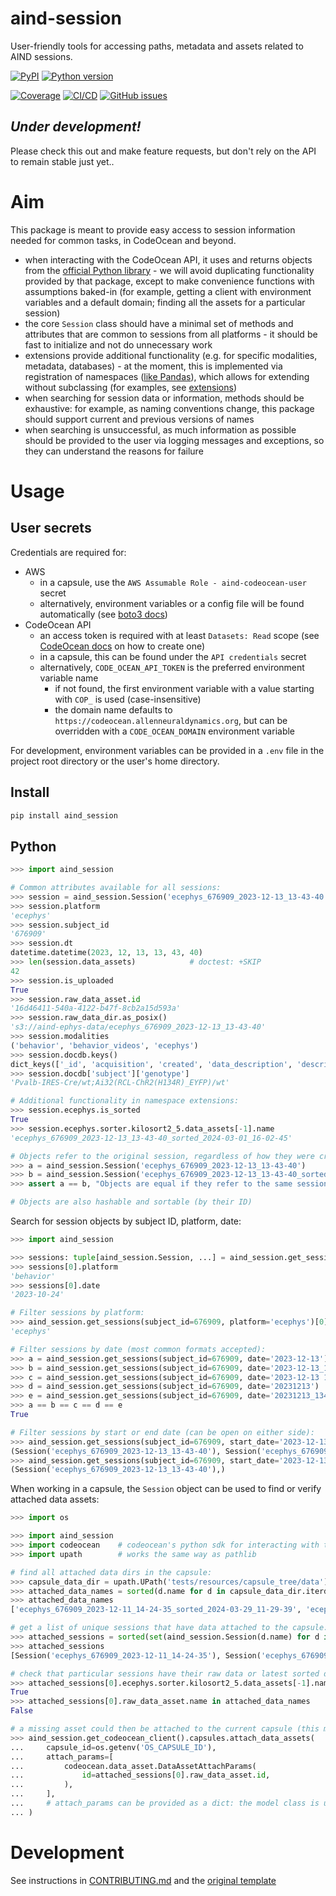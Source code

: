 # aind-session

User-friendly tools for accessing paths, metadata and assets related to AIND sessions.

[![PyPI](https://img.shields.io/pypi/v/aind-session.svg?label=PyPI&color=blue)](https://pypi.org/project/aind-session/)
[![Python version](https://img.shields.io/pypi/pyversions/aind-session)](https://pypi.org/project/aind-session/)

[![Coverage](https://img.shields.io/codecov/c/github/AllenNeuralDynamics/aind-session?logo=codecov)](https://app.codecov.io/github/AllenNeuralDynamics/aind-session)
[![CI/CD](https://img.shields.io/github/actions/workflow/status/AllenNeuralDynamics/aind-session/publish.yml?label=CI/CD&logo=github)](https://github.com/AllenNeuralDynamics/aind-session/actions/workflows/publish.yml)
[![GitHub issues](https://img.shields.io/github/issues/AllenNeuralDynamics/aind-session?logo=github)](https://github.com/AllenNeuralDynamics/aind-session/issues)

## *Under development!*
Please check this out and make feature requests, but don't rely on the API to remain stable just yet..


# Aim
This package is meant to provide easy access to session information needed for common tasks, in CodeOcean and beyond. 

- when interacting with the CodeOcean API, it uses and returns objects from the [official Python library](https://github.com/codeocean/codeocean-sdk-python) - we will avoid duplicating functionality provided by that package, except to make convenience functions with assumptions baked-in (for example, getting a client with environment variables and a default domain; finding all the assets for a particular session)
- the core `Session` class should have a minimal set of methods and attributes that are common to sessions from all platforms - it should be fast to initialize and not do unnecessary work
- extensions provide additional functionality (e.g. for specific modalities,
  metadata, databases) - at the moment, this is implemented via registration of
  namespaces ([like
  Pandas](https://pandas.pydata.org/docs/development/extending.html)), which
  allows for extending without subclassing (for examples, see [extensions](https://github.com/AllenNeuralDynamics/aind-session/blob/main/src/aind_session/extensions))
- when searching for session data or information, methods should be exhaustive: for example, as naming conventions change, this package should support current and previous versions of names
- when searching is unsuccessful, as much information as possible should be provided to the user via logging messages and exceptions, so they can understand the reasons for failure

# Usage

## User secrets
Credentials are required for:
  - AWS
    - in a capsule, use the `AWS Assumable Role - aind-codeocean-user` secret
    - alternatively, environment variables or a config file will
      be found automatically (see [boto3 docs](https://boto3.amazonaws.com/v1/documentation/api/latest/guide/credentials.html))
  - CodeOcean API
    - an access token is required with at least `Datasets: Read` scope (see
      [CodeOcean
      docs](https://docs.codeocean.com/user-guide/code-ocean-api/authentication)
      on how to create one)
    - in a capsule, this can be found under the `API credentials` secret
    - alternatively, `CODE_OCEAN_API_TOKEN` is the preferred environment variable name 
        - if not found, the first environment variable with a value starting with `COP_` is used (case-insensitive)
      - the domain name defaults to `https://codeocean.allenneuraldynamics.org`, but
      can be overridden with a `CODE_OCEAN_DOMAIN` environment variable

For development, environment variables can be provided in a `.env` file in the project root directory or the user's home directory.

## Install
```bash
pip install aind_session
```

## Python
```python
>>> import aind_session

# Common attributes available for all sessions:
>>> session = aind_session.Session('ecephys_676909_2023-12-13_13-43-40')
>>> session.platform
'ecephys'
>>> session.subject_id
'676909'
>>> session.dt
datetime.datetime(2023, 12, 13, 13, 43, 40)
>>> len(session.data_assets)            # doctest: +SKIP
42
>>> session.is_uploaded
True
>>> session.raw_data_asset.id
'16d46411-540a-4122-b47f-8cb2a15d593a'
>>> session.raw_data_dir.as_posix()
's3://aind-ephys-data/ecephys_676909_2023-12-13_13-43-40'
>>> session.modalities
('behavior', 'behavior_videos', 'ecephys')
>>> session.docdb.keys()
dict_keys(['_id', 'acquisition', 'created', 'data_description', 'describedBy', 'external_links', 'instrument', 'last_modified', 'location', 'metadata_status', 'name', 'procedures', 'processing', 'rig', 'schema_version', 'session', 'subject'])
>>> session.docdb['subject']['genotype']
'Pvalb-IRES-Cre/wt;Ai32(RCL-ChR2(H134R)_EYFP)/wt'

# Additional functionality in namespace extensions:
>>> session.ecephys.is_sorted
True
>>> session.ecephys.sorter.kilosort2_5.data_assets[-1].name
'ecephys_676909_2023-12-13_13-43-40_sorted_2024-03-01_16-02-45'

# Objects refer to the original session, regardless of how they were created:
>>> a = aind_session.Session('ecephys_676909_2023-12-13_13-43-40')
>>> b = aind_session.Session('ecephys_676909_2023-12-13_13-43-40_sorted_2024-03-01_16-02-45')
>>> assert a == b, "Objects are equal if they refer to the same session ID"

# Objects are also hashable and sortable (by their ID)
```

Search for session objects by subject ID, platform, date:
```python
>>> import aind_session

>>> sessions: tuple[aind_session.Session, ...] = aind_session.get_sessions(subject_id=676909)
>>> sessions[0].platform
'behavior'
>>> sessions[0].date
'2023-10-24'

# Filter sessions by platform:
>>> aind_session.get_sessions(subject_id=676909, platform='ecephys')[0].platform
'ecephys'

# Filter sessions by date (most common formats accepted):
>>> a = aind_session.get_sessions(subject_id=676909, date='2023-12-13')
>>> b = aind_session.get_sessions(subject_id=676909, date='2023-12-13_13-43-40')
>>> c = aind_session.get_sessions(subject_id=676909, date='2023-12-13 13:43:40')
>>> d = aind_session.get_sessions(subject_id=676909, date='20231213')
>>> e = aind_session.get_sessions(subject_id=676909, date='20231213_134340')
>>> a == b == c == d == e
True

# Filter sessions by start or end date (can be open on either side):
>>> aind_session.get_sessions(subject_id=676909, start_date='2023-12-13')
(Session('ecephys_676909_2023-12-13_13-43-40'), Session('ecephys_676909_2023-12-14_12-43-11'))
>>> aind_session.get_sessions(subject_id=676909, start_date='2023-12-13', end_date='2023-12-14_10-00-00')
(Session('ecephys_676909_2023-12-13_13-43-40'),)

```

When working in a capsule, the `Session` object can be used to find or verify attached data assets:
```python
>>> import os

>>> import aind_session
>>> import codeocean    # codeocean's python sdk for interacting with the api
>>> import upath        # works the same way as pathlib

# find all attached data dirs in the capsule:
>>> capsule_data_dir = upath.UPath('tests/resources/capsule_tree/data') # just '/data' in an actual capsule 
>>> attached_data_names = sorted(d.name for d in capsule_data_dir.iterdir())
>>> attached_data_names
['ecephys_676909_2023-12-11_14-24-35_sorted_2024-03-29_11-29-39', 'ecephys_676909_2023-12-13_13-43-40', 'ecephys_676909_2023-12-13_13-43-40_sorted_2024-03-01_16-02-45']

# get a list of unique sessions that have data attached to the capsule:
>>> attached_sessions = sorted(set(aind_session.Session(d.name) for d in capsule_data_dir.iterdir()))
>>> attached_sessions
[Session('ecephys_676909_2023-12-11_14-24-35'), Session('ecephys_676909_2023-12-13_13-43-40')]

# check that particular sessions have their raw data or latest sorted data assets attached:
>>> attached_sessions[0].ecephys.sorter.kilosort2_5.data_assets[-1].name in attached_data_names
True
>>> attached_sessions[0].raw_data_asset.name in attached_data_names
False

# a missing asset could then be attached to the current capsule (this might not be possible or advisable in a "Reproducible run"):
>>> aind_session.get_codeocean_client().capsules.attach_data_assets(            # doctest: +SKIP
...     capsule_id=os.getenv('OS_CAPSULE_ID'),
...     attach_params=[
...         codeocean.data_asset.DataAssetAttachParams(
...             id=attached_sessions[0].raw_data_asset.id,      
...         ),
...     ],
...     # attach_params can be provided as a dict: the model class is used here to illustrate which parameters are available
... )
```


# Development
See instructions in [CONTRIBUTING.md](https://github.com/AllenNeuralDynamics/aind-session/blob/main/CONTRIBUTING.md) and the [original template](https://github.com/AllenInstitute/copier-pdm-npc/blob/main/README.md)
